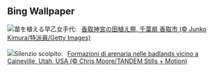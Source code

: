 ## Bing Wallpaper
![](https://www.bing.com/th?id=OHR.Sawara2025_JA-JP1817975477_UHD.jpg&w=1000)苗を植える早乙女手代:&nbsp;&ensp;[香取神宮の田植え祭, 千葉県 香取市 (© Junko Kimura/特派員/Getty Images)](https://www.bing.com/th?id=OHR.Sawara2025_JA-JP1817975477_UHD.jpg)
<br><br/>
![](https://www.bing.com/th?id=OHR.UtahBadlands_IT-IT7290436395_UHD.jpg&w=1000)Silenzio scolpito:&nbsp;&ensp;[Formazioni di arenaria nelle badlands vicino a Caineville, Utah, USA (© Chris Moore/TANDEM Stills + Motion)](https://www.bing.com/th?id=OHR.UtahBadlands_IT-IT7290436395_UHD.jpg)
<br><br/>
